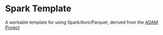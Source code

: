Spark Template
==============

A workable template for using Spark/Avro/Parquet, derived from the [ADAM Project](https://github.com/bigdatagenomics/adam) 
